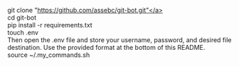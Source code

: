 <a>git clone "https://github.com/assebc/git-bot.git"</a></br>
cd git-bot</br>
pip install -r requirements.txt</br>
touch .env</br>
Then open the .env file and store your username, password, and desired file destination. Use the provided format at the bottom of this README.</br>
source ~/.my_commands.sh</br>

